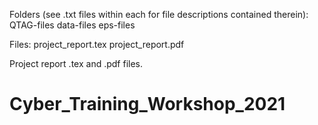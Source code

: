 Folders (see .txt files within each for file descriptions contained therein):
QTAG-files
data-files
eps-files

Files:
project_report.tex
project_report.pdf

Project report .tex and .pdf files.
# Cyber_Training_Workshop_2021
